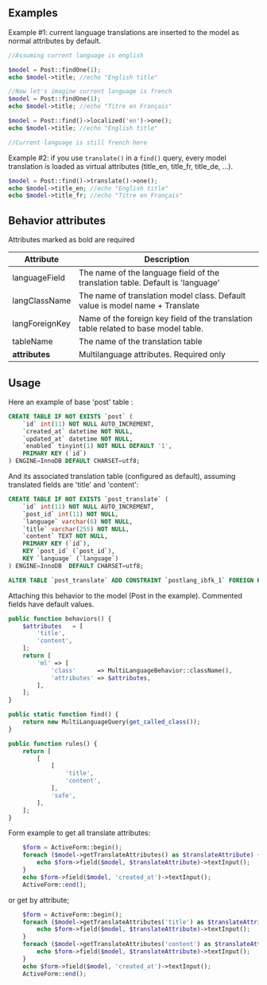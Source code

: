 Examples
--------

Example #1: current language translations are inserted to the model as normal attributes by default.

```php
//Assuming current language is english

$model = Post::findOne(1);
echo $model->title; //echo "English title"

//Now let's imagine current language is french
$model = Post::findOne(1);
echo $model->title; //echo "Titre en Français"

$model = Post::find()->localized('en')->one();
echo $model->title; //echo "English title"

//Current language is still french here
```

Example #2: if you use `translate()` in a `find()` query, every model translation is loaded as virtual attributes (title_en, title_fr, title_de, ...).

```php
$model = Post::find()->translate()->one();
echo $model->title_en; //echo "English title"
echo $model->title_fr; //echo "Titre en Français"
```

Behavior attributes
------------
Attributes marked as bold are required

Attribute | Description
----------|------------
languageField | The name of the language field of the translation table. Default is 'language'
langClassName | The name of translation model class. Default value is model name + Translate
langForeignKey | Name of the foreign key field of the translation table related to base model table.
tableName | The name of the translation table
**attributes** | Multilanguage attributes. Required only
Usage
-----

Here an example of base 'post' table :

```sql
CREATE TABLE IF NOT EXISTS `post` (
    `id` int(11) NOT NULL AUTO_INCREMENT,
    `created_at` datetime NOT NULL,
    `updated_at` datetime NOT NULL,
    `enabled` tinyint(1) NOT NULL DEFAULT '1',
    PRIMARY KEY (`id`)
) ENGINE=InnoDB DEFAULT CHARSET=utf8;
```

And its associated translation table (configured as default), assuming translated fields are 'title' and 'content':

```sql
CREATE TABLE IF NOT EXISTS `post_translate` (
    `id` int(11) NOT NULL AUTO_INCREMENT,
    `post_id` int(11) NOT NULL,
    `language` varchar(6) NOT NULL,
    `title` varchar(255) NOT NULL,
    `content` TEXT NOT NULL,
    PRIMARY KEY (`id`),
    KEY `post_id` (`post_id`),
    KEY `language` (`language`)
) ENGINE=InnoDB  DEFAULT CHARSET=utf8;

ALTER TABLE `post_translate` ADD CONSTRAINT `postlang_ibfk_1` FOREIGN KEY (`post_id`) REFERENCES `post` (`id`) ON DELETE CASCADE ON UPDATE CASCADE;
```

Attaching this behavior to the model (Post in the example). Commented fields have default values.

```php
public function behaviors() {
    $attributes   = [
        'title',
        'content',
    ];
    return [
        'ml' => [
            'class'      => MultiLanguageBehavior::className(),
            'attributes' => $attributes,
        ],
    ];
}

public static function find() {
    return new MultiLanguageQuery(get_called_class());
}

public function rules() {
    return [
        [
            [
                'title',
                'content',
            ],
            'safe',
        ],
    ];
}
```

Form example to get all translate attributes:
```php
	$form = ActiveForm::begin();
	foreach ($model->getTranslateAttributes() as $translateAttribute) {
		echo $form->field($model, $translateAttribute)->textInput();
	}
	echo $form->field($model, 'created_at')->textInput();
	ActiveForm::end();
```
or get by attribute;
```php
	$form = ActiveForm::begin();
	foreach ($model->getTranslateAttributes('title') as $translateAttribute) {
		echo $form->field($model, $translateAttribute)->textInput();
	}
	foreach ($model->getTranslateAttributes('content') as $translateAttribute) {
		echo $form->field($model, $translateAttribute)->textInput();
	}
	echo $form->field($model, 'created_at')->textInput();
	ActiveForm::end();
```
